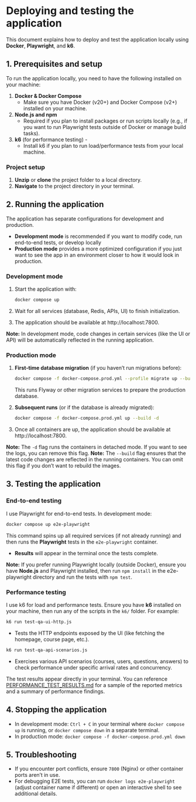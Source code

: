 # Deploying and testing the application

This document explains how to deploy and test the application locally using **Docker**, **Playwright**, and **k6**.

## 1. Prerequisites and setup

To run the application locally, you need to have the following installed on your machine:

1. **Docker & Docker Compose**
   - Make sure you have Docker (v20+) and Docker Compose (v2+) installed on your machine.
2. **Node.js and npm**
   - Required if you plan to install packages or run scripts locally (e.g., if you want to run Playwright tests outside of Docker or manage build tasks).
3. **k6** (for performance testing) -
   - Install k6 if you plan to run load/performance tests from your local machine.

### Project setup

1. **Unzip** or **clone** the project folder to a local directory.
2. **Navigate** to the project directory in your terminal.

## 2. Running the application

The application has separate configurations for development and production.

- **Development mode** is recommended if you want to modify code, run end-to-end tests, or develop locally
- **Production mode** provides a more optimized configuration if you just want to see the app in an environment closer to how it would look in production.

### Development mode

1. Start the application with:

   ```bash
   docker compose up
   ```

2. Wait for all services (database, Redis, APIs, UI) to finish initialization.
3. The application should be available at http://localhost:7800.

**Note:** In development mode, code changes in certain services (like the UI or API) will be automatically reflected in the running application.

### Production mode

1. **First-time database migration** (if you haven’t run migrations before):

   ```bash
   docker compose -f docker-compose.prod.yml --profile migrate up --build -d
   ```

   This runs Flyway or other migration services to prepare the production database.

2. **Subsequent runs** (or if the database is already migrated):

   ```bash
   docker compose -f docker-compose.prod.yml up --build -d
   ```

3. Once all containers are up, the application should be available at http://localhost:7800.

**Note:** The `-d` flag runs the containers in detached mode. If you want to see the logs, you can remove this flag.
**Note:** The `--build` flag ensures that the latest code changes are reflected in the running containers. You can omit this flag if you don’t want to rebuild the images.

## 3. Testing the application

### End-to-end testing

I use Playwright for end-to-end tests. In development mode:

```bash
docker compose up e2e-playwright
```

This command spins up all required services (if not already running) and then runs the **Playwright** tests in the `e2e-playwright` container.

- **Results** will appear in the terminal once the tests complete.

**Note:** If you prefer running Playwright locally (outside Docker), ensure you have **Node.js** and Playwright installed, then run `npm install` in the e2e-playwright directory and run the tests with `npm test`.

### Performance testing

I use k6 for load and performance tests. Ensure you have **k6** installed on your machine, then run any of the scripts in the `k6/` folder. For example:

```bash
k6 run test-qa-ui-http.js
```

- Tests the HTTP endpoints exposed by the UI (like fetching the homepage, course page, etc.).

```bash
k6 run test-qa-api-scenarios.js
```

- Exercises various API scenarios (courses, users, questions, answers) to check performance under specific arrival rates and concurrency.

The test results appear directly in your terminal. You can reference [PERFORMANCE_TEST_RESULTS.md](PERFORMANCE_TEST_RESULTS.md) for a sample of the reported metrics and a summary of performance findings.

## 4. Stopping the application

- In development mode: `Ctrl + C` in your terminal where `docker compose up` is running, or `docker compose down` in a separate terminal.
- In production mode: `docker compose -f docker-compose.prod.yml down`

## 5. Troubleshooting

- If you encounter port conflicts, ensure `7800` (Nginx) or other container ports aren’t in use.
- For debugging E2E tests, you can run `docker logs e2e-playwright` (adjust container name if different) or open an interactive shell to see additional details.
